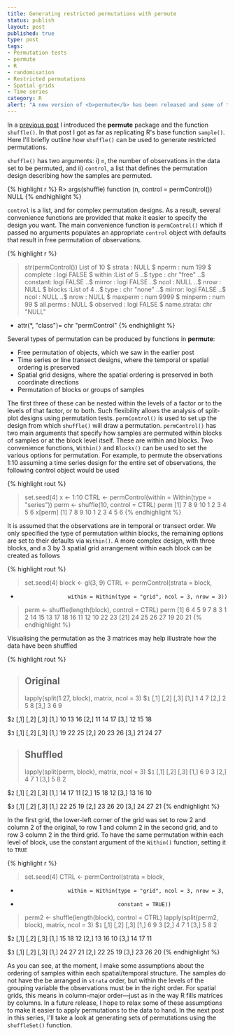 ```yaml
--- 
title: Generating restricted permutations with permute
status: publish
layout: post
published: true
type: post
tags: 
- Permutation tests
- permute
- R
- randomisation
- Restricted permutations
- Spatial grids
- Time series
category: R
alert: "A new version of <b>permute</b> has been released and some of the functionality described in this post is out of date."
---
```

In a [previous post](http://www.fromthebottomoftheheap.net/2011/10/04/permute-a-package-for-generating-restricted-permutations/ 'permute: a package for generating restricted permutations') I introduced the **permute** package and the function `shuffle()`. In that post I got as far as replicating R's base function `sample()`. Here I'll briefly outline how `shuffle()` can be used to generate restricted permutations.

`shuffle()` has two arguments: i) `n`, the number of observations in the data set to be permuted, and ii) `control`, a list that defines the permutation design describing how the samples are permuted.

{% highlight r %}
R> args(shuffle)
function (n, control = permControl())
NULL
{% endhighlight %}

`control` is a list, and for complex permutation designs. As a result, several convenience functions are provided that make it easier to specify the design you want. The main convenience function is `permControl()` which if passed no arguments populates an appropriate `control` object with defaults that result in free permutation of observations.

{% highlight r %}
> str(permControl())
List of 10
 $ strata     : NULL
 $ nperm      : num 199
 $ complete   : logi FALSE
 $ within     :List of 5
  ..$ type    : chr "free"
  ..$ constant: logi FALSE
  ..$ mirror  : logi FALSE
  ..$ ncol    : NULL
  ..$ nrow    : NULL
 $ blocks     :List of 4
  ..$ type  : chr "none"
  ..$ mirror: logi FALSE
  ..$ ncol  : NULL
  ..$ nrow  : NULL
 $ maxperm    : num 9999
 $ minperm    : num 99
 $ all.perms  : NULL
 $ observed   : logi FALSE
 $ name.strata: chr "NULL"
 - attr(*, "class")= chr "permControl"
{% endhighlight %}

Several types of permutation can be produced by functions in **permute**:

-   Free permutation of objects, which we saw in the earlier post
-   Time series or line transect designs, where the temporal or spatial
    ordering is preserved
-   Spatial grid designs, where the spatial ordering is preserved in
    both coordinate directions
-   Permutation of blocks or groups of samples

The first three of these can be nested within the levels of a factor or to the levels of that factor, or to both. Such flexibility allows the analysis of split-plot designs using permutation tests. `permControl()` is used to set up the design from which `shuffle()` will draw a permutation. `permControl()` has two main arguments that specify how samples are permuted within blocks of samples or at the block level itself. These are within and blocks. Two convenience functions, `Within()` and `Blocks()` can be used to set the various options for permutation. For example, to permute the observations 1:10 assuming a time series design for the entire set of observations, the following control object would be used

{% highlight rout %}
> set.seed(4)
> x <- 1:10
> CTRL <- permControl(within = Within(type = "series"))
> perm <- shuffle(10, control = CTRL)
> perm
 [1]  7  8  9 10  1  2  3  4  5  6
> x[perm]
 [1]  7  8  9 10  1  2  3  4  5  6
{% endhighlight %}

It is assumed that the observations are in temporal or transect order. We only specified the type of permutation within blocks, the remaining options are set to their defaults via `Within()`. A more complex design, with three blocks, and a 3 by 3 spatial grid arrangement within each block can be created as follows

{% highlight rout %}
> set.seed(4)
> block <- gl(3, 9)
> CTRL <- permControl(strata = block,
+                     within = Within(type = "grid", ncol = 3, nrow = 3))
> perm <- shuffle(length(block), control = CTRL)
> perm
 [1]  6  4  5  9  7  8  3  1  2 14 15 13 17 18 16 11 12 10 22 23
[21] 24 25 26 27 19 20 21
{% endhighlight %}

Visualising the permutation as the 3 matrices may help illustrate how the data have been shuffled

{% highlight rout %}
> ## Original
> lapply(split(1:27, block), matrix, ncol = 3)
$`1`
     [,1] [,2] [,3]
[1,]    1    4    7
[2,]    2    5    8
[3,]    3    6    9

$`2`
     [,1] [,2] [,3]
[1,]   10   13   16
[2,]   11   14   17
[3,]   12   15   18

$`3`
     [,1] [,2] [,3]
[1,]   19   22   25
[2,]   20   23   26
[3,]   21   24   27

> ## Shuffled
> lapply(split(perm, block), matrix, ncol = 3)
$`1`
     [,1] [,2] [,3]
[1,]    6    9    3
[2,]    4    7    1
[3,]    5    8    2

$`2`
     [,1] [,2] [,3]
[1,]   14   17   11
[2,]   15   18   12
[3,]   13   16   10

$`3`
     [,1] [,2] [,3]
[1,]   22   25   19
[2,]   23   26   20
[3,]   24   27   21
{% endhighlight %}

In the first grid, the lower-left corner of the grid was set to row 2 and column 2 of the original, to row 1 and column 2 in the second grid, and to row 3 column 2 in the third grid. To have the same permutation within each level of block, use the constant argument of the `Within()` function, setting it to `TRUE`

{% highlight r %}
> set.seed(4)
> CTRL <- permControl(strata = block,
+                     within = Within(type = "grid", ncol = 3, nrow = 3,
+                                     constant = TRUE))
> perm2 <- shuffle(length(block), control = CTRL)
> lapply(split(perm2, block), matrix, ncol = 3)
$`1`
     [,1] [,2] [,3]
[1,]    6    9    3
[2,]    4    7    1
[3,]    5    8    2

$`2`
     [,1] [,2] [,3]
[1,]   15   18   12
[2,]   13   16   10
[3,]   14   17   11

$`3`
     [,1] [,2] [,3]
[1,]   24   27   21
[2,]   22   25   19
[3,]   23   26   20
{% endhighlight %}

As you can see, at the moment, I make some assumptions about the ordering of samples within each spatial/temporal structure. The samples do not have the be arranged in `strata` order, but within the levels of the grouping variable the observations must be in the right order. For spatial grids, this means in column-major order—just as in the way R fills matrices by columns. In a future release, I hope to relax some of these assumptions to make it easier to apply permutations to the data to hand. In the next post in this series, I'll take a look at generating sets of permutations using the `shuffleSet()` function.
